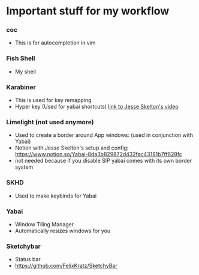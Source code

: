 # Important stuff for my workflow
### coc
- This is for autocompletion in vim

### Fish Shell
- My shell

### Karabiner
- This is used for key remapping
- Hyper key (Used for yabai shortcuts) [link to Jesse Skelton's video](https://www.youtube.com/watch?v=uaJSjgVEhMQ)

### Limelight (not used anymore)
- Used to create a border around App windows: (used in conjunction with Yabai)
- Notion with Jesse Skelton's setup and config: https://www.notion.so/Yabai-8da3b829872d432fac43181b7ff628fc
- not needed because if you disable SIP yabai comes with its own border system

### SKHD
- Used to make keybinds for Yabai

### Yabai 
- Window Tiling Manager
- Automatically resizes windows for you

### Sketchybar
- Status bar
- https://github.com/FelixKratz/SketchyBar

